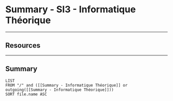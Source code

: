 # Summary - SI3 - Informatique Théorique
---
## Resources

---
## Summary

```dataview
LIST
FROM "/" and ([[Summary - Informatique Théorique]] or outgoing([[Summary - Informatique Théorique]]))
SORT file.name ASC
```

